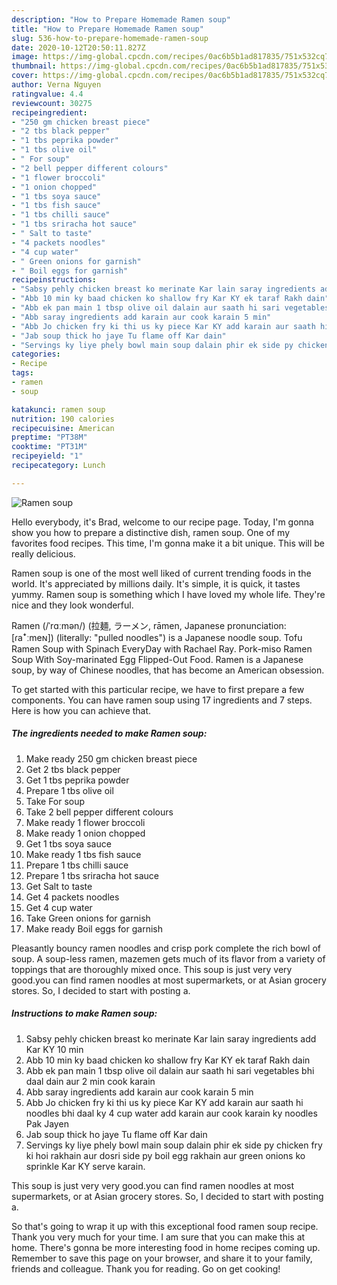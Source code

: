```yaml
---
description: "How to Prepare Homemade Ramen soup"
title: "How to Prepare Homemade Ramen soup"
slug: 536-how-to-prepare-homemade-ramen-soup
date: 2020-10-12T20:50:11.827Z
image: https://img-global.cpcdn.com/recipes/0ac6b5b1ad817835/751x532cq70/ramen-soup-recipe-main-photo.jpg
thumbnail: https://img-global.cpcdn.com/recipes/0ac6b5b1ad817835/751x532cq70/ramen-soup-recipe-main-photo.jpg
cover: https://img-global.cpcdn.com/recipes/0ac6b5b1ad817835/751x532cq70/ramen-soup-recipe-main-photo.jpg
author: Verna Nguyen
ratingvalue: 4.4
reviewcount: 30275
recipeingredient:
- "250 gm chicken breast piece"
- "2 tbs black pepper"
- "1 tbs peprika powder"
- "1 tbs olive oil"
- " For soup"
- "2 bell pepper different colours"
- "1 flower broccoli"
- "1 onion chopped"
- "1 tbs soya sauce"
- "1 tbs fish sauce"
- "1 tbs chilli sauce"
- "1 tbs sriracha hot sauce"
- " Salt to taste"
- "4 packets noodles"
- "4 cup water"
- " Green onions for garnish"
- " Boil eggs for garnish"
recipeinstructions:
- "Sabsy pehly chicken breast ko merinate Kar lain saray ingredients add Kar KY 10 min"
- "Abb 10 min ky baad chicken ko shallow fry Kar KY ek taraf Rakh dain"
- "Abb ek pan main 1 tbsp olive oil dalain aur saath hi sari vegetables bhi daal dain aur 2 min cook karain"
- "Abb saray ingredients add karain aur cook karain 5 min"
- "Abb Jo chicken fry ki thi us ky piece Kar KY add karain aur saath hi noodles bhi daal ky 4 cup water add karain aur cook karain ky noodles Pak Jayen"
- "Jab soup thick ho jaye Tu flame off Kar dain"
- "Servings ky liye phely bowl main soup dalain phir ek side py chicken fry ki hoi rakhain aur dosri side py boil egg rakhain aur green onions ko sprinkle Kar KY serve karain."
categories:
- Recipe
tags:
- ramen
- soup

katakunci: ramen soup 
nutrition: 190 calories
recipecuisine: American
preptime: "PT38M"
cooktime: "PT31M"
recipeyield: "1"
recipecategory: Lunch

---
```



![Ramen soup](https://img-global.cpcdn.com/recipes/0ac6b5b1ad817835/751x532cq70/ramen-soup-recipe-main-photo.jpg)

Hello everybody, it's Brad, welcome to our recipe page. Today, I'm gonna show you how to prepare a distinctive dish, ramen soup. One of my favorites food recipes. This time, I'm gonna make it a bit unique. This will be really delicious.

Ramen soup is one of the most well liked of current trending foods in the world. It's appreciated by millions daily. It's simple, it is quick, it tastes yummy. Ramen soup is something which I have loved my whole life. They're nice and they look wonderful.

Ramen (/ˈrɑːmən/) (拉麺, ラーメン, rāmen, Japanese pronunciation: [ɾaꜜːmeɴ]) (literally: &#34;pulled noodles&#34;) is a Japanese noodle soup. Tofu Ramen Soup with Spinach EveryDay with Rachael Ray. Pork-miso Ramen Soup With Soy-marinated Egg Flipped-Out Food. Ramen is a Japanese soup, by way of Chinese noodles, that has become an American obsession.


To get started with this particular recipe, we have to first prepare a few components. You can have ramen soup using 17 ingredients and 7 steps. Here is how you can achieve that.

<!--inarticleads1-->

##### The ingredients needed to make Ramen soup:

1. Make ready 250 gm chicken breast piece
1. Get 2 tbs black pepper
1. Get 1 tbs peprika powder
1. Prepare 1 tbs olive oil
1. Take  For soup
1. Take 2 bell pepper different colours
1. Make ready 1 flower broccoli
1. Make ready 1 onion chopped
1. Get 1 tbs soya sauce
1. Make ready 1 tbs fish sauce
1. Prepare 1 tbs chilli sauce
1. Prepare 1 tbs sriracha hot sauce
1. Get  Salt to taste
1. Get 4 packets noodles
1. Get 4 cup water
1. Take  Green onions for garnish
1. Make ready  Boil eggs for garnish


Pleasantly bouncy ramen noodles and crisp pork complete the rich bowl of soup. A soup-less ramen, mazemen gets much of its flavor from a variety of toppings that are thoroughly mixed once. This soup is just very very good.you can find ramen noodles at most supermarkets, or at Asian grocery stores. So, I decided to start with posting a. 

<!--inarticleads2-->

##### Instructions to make Ramen soup:

1. Sabsy pehly chicken breast ko merinate Kar lain saray ingredients add Kar KY 10 min
1. Abb 10 min ky baad chicken ko shallow fry Kar KY ek taraf Rakh dain
1. Abb ek pan main 1 tbsp olive oil dalain aur saath hi sari vegetables bhi daal dain aur 2 min cook karain
1. Abb saray ingredients add karain aur cook karain 5 min
1. Abb Jo chicken fry ki thi us ky piece Kar KY add karain aur saath hi noodles bhi daal ky 4 cup water add karain aur cook karain ky noodles Pak Jayen
1. Jab soup thick ho jaye Tu flame off Kar dain
1. Servings ky liye phely bowl main soup dalain phir ek side py chicken fry ki hoi rakhain aur dosri side py boil egg rakhain aur green onions ko sprinkle Kar KY serve karain.


This soup is just very very good.you can find ramen noodles at most supermarkets, or at Asian grocery stores. So, I decided to start with posting a. 

So that's going to wrap it up with this exceptional food ramen soup recipe. Thank you very much for your time. I am sure that you can make this at home. There's gonna be more interesting food in home recipes coming up. Remember to save this page on your browser, and share it to your family, friends and colleague. Thank you for reading. Go on get cooking!
